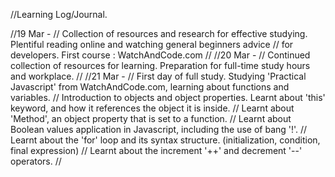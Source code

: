 //Learning Log/Journal.

//19 Mar -
//  Collection of resources and research for effective studying. Plentiful reading online and watching general beginners advice
//  for developers. First course : WatchAndCode.com
//
//20 Mar -
//  Continued collection of resources for learning. Preparation for full-time study hours and workplace.
//
//21 Mar -
//  First day of full study. Studying 'Practical Javascript' from WatchAndCode.com, learning about functions and variables.
//  Introduction to objects and object properties. Learnt about 'this' keyword, and how it references the object it is inside.
//  Learnt about 'Method', an object property that is set to a function.
//  Learnt about Boolean values application in Javascript, including the use of bang '!'.
//  Learnt about the 'for' loop and its syntax structure. (initialization, condition, final expression)
//  Learnt about the increment '++' and decrement '--' operators.
//  
